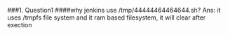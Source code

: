###1. Question1
   ####why jenkins use /tmp/44444464464644.sh?
   Ans: it uses /tmpfs file system and it ram based filesystem, it will clear after exection
